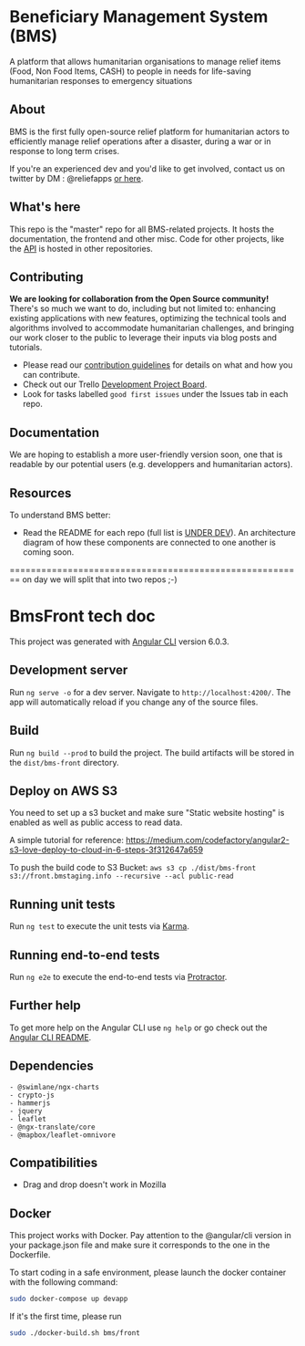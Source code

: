 Beneficiary Management System (BMS)
========
A platform that allows humanitarian organisations to manage relief items (Food, Non Food Items, CASH) to people in needs for life-saving humanitarian responses to emergency situations


## About

BMS is the first fully open-source relief platform for humanitarian actors to efficiently manage relief operations after a disaster, during a war or in response to long term crises. 

If you're an experienced dev and you'd like to get involved, contact us on twitter by DM : @reliefapps [or here](https://twitter.com/Reliefapps).

## What's here

This repo is the "master" repo for all BMS-related projects. It hosts 
the documentation, the frontend and other misc. Code for other
projects, like the [API](https://github.com/ReliefApplications/bms_api) is hosted in other 
repositories. 

## Contributing

**We are looking for collaboration from the Open Source community!** There's
so much we want to do, including but not limited to: enhancing existing 
applications with new features, optimizing the technical tools and algorithms 
involved to accommodate humanitarian challenges, and bringing our work closer to
the public to leverage their inputs via blog posts and tutorials.

* Please read our [contribution guidelines](https://github.com/ReliefApplications/bms_front/blob/dev/CONTRIBUTING.md) 
for details on what and how you can contribute.
* Check out our Trello [Development Project Board](https://trello.com/b/DqrwMZsv/bms).
* Look for tasks labelled `good first issues` under the Issues tab in each repo.


## Documentation

We are hoping to
establish a more user-friendly version soon, one that is readable by our potential users 
(e.g. developpers and humanitarian actors).


## Resources

To understand BMS better:

* Read the README for each repo (full list is [UNDER DEV](https://reliefapps.org)). 
An architecture diagram of how these components are connected to one another is coming soon.



========================================================
on day we will split that into two repos ;-)

# BmsFront tech doc

This project was generated with [Angular CLI](https://github.com/angular/angular-cli) version 6.0.3.

## Development server

Run `ng serve -o` for a dev server. Navigate to `http://localhost:4200/`. The app will automatically reload if you change any of the source files.

## Build

Run `ng build --prod` to build the project. The build artifacts will be stored in the `dist/bms-front` directory.

## Deploy on AWS S3
You need to set up a s3 bucket and make sure "Static website hosting" is enabled as well as public access to read data.

A simple tutorial for reference: https://medium.com/codefactory/angular2-s3-love-deploy-to-cloud-in-6-steps-3f312647a659

To push the build code to S3 Bucket: `aws s3 cp ./dist/bms-front s3://front.bmstaging.info --recursive --acl public-read`

## Running unit tests

Run `ng test` to execute the unit tests via [Karma](https://karma-runner.github.io).

## Running end-to-end tests

Run `ng e2e` to execute the end-to-end tests via [Protractor](http://www.protractortest.org/).

## Further help

To get more help on the Angular CLI use `ng help` or go check out the [Angular CLI README](https://github.com/angular/angular-cli/blob/master/README.md).

## Dependencies

    - @swimlane/ngx-charts
    - crypto-js
    - hammerjs
    - jquery
    - leaflet
    - @ngx-translate/core
    - @mapbox/leaflet-omnivore


## Compatibilities

 - Drag and drop doesn't work in Mozilla


## Docker

This project works with Docker.
Pay attention to the @angular/cli version in your package.json file and make sure it corresponds to the one in the Dockerfile.

To start coding in a safe environment, please launch the docker container with the following command:

```bash
sudo docker-compose up devapp
```

If it's the first time, please run 
```bash
sudo ./docker-build.sh bms/front
```
